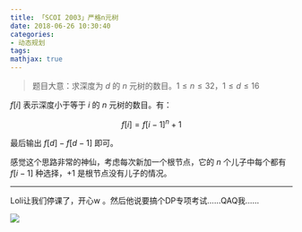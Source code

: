 ```yaml
---
title: 「SCOI 2003」严格n元树
date: 2018-06-26 10:30:40
categories:
- 动态规划
tags:
mathjax: true
---
```


> 题目大意：求深度为 $d$ 的 $n$ 元树的数目。$1≤n≤32，1≤d≤16$

$f[i]$ 表示深度小于等于 $i$ 的 $n$ 元树的数目。有：

$$f[i]=f[i-1]^n+1$$

最后输出 $f[d]-f[d-1]$ 即可。

感觉这个思路非常的神仙，考虑每次新加一个根节点，它的 $n$ 个儿子中每个都有 $f[i-1]$ 种选择，$+1$ 是根节点没有儿子的情况。

---

Loli让我们停课了，开心w 。然后他说要搞个DP专项考试……QAQ我……

![](https://gss0.bdstatic.com/-4o3dSag_xI4khGkpoWK1HF6hhy/baike/c0%3Dbaike80%2C5%2C5%2C80%2C26/sign=5fdc8521fd36afc31a013737d27080a1/c75c10385343fbf2ee826ec2ba7eca8064388fa1.jpg)
